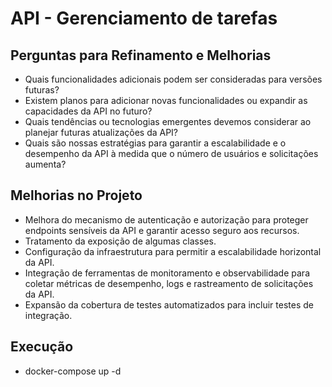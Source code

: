 # API - Gerenciamento de tarefas

## Perguntas para Refinamento e Melhorias
- Quais funcionalidades adicionais podem ser consideradas para versões futuras?
- Existem planos para adicionar novas funcionalidades ou expandir as capacidades da API no futuro?
- Quais tendências ou tecnologias emergentes devemos considerar ao planejar futuras atualizações da API?
- Quais são nossas estratégias para garantir a escalabilidade e o desempenho da API à medida que o número de usuários e solicitações aumenta?

## Melhorias no Projeto
- Melhora do mecanismo de autenticação e autorização para proteger endpoints sensíveis da API e garantir acesso seguro aos recursos.
- Tratamento da exposição de algumas classes.
- Configuração da infraestrutura para permitir a escalabilidade horizontal da API.
- Integração de ferramentas de monitoramento e observabilidade para coletar métricas de desempenho, logs e rastreamento de solicitações da API.
- Expansão da cobertura de testes automatizados para incluir testes de integração.

## Execução
- docker-compose up -d  
